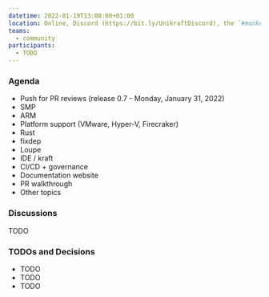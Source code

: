 ```yaml
---
datetime: 2022-01-19T13:00:00+01:00
location: Online, Discord (https://bit.ly/UnikraftDiscord), the `#monkey-business` voice channel
teams:
  - community
participants:
  - TODO
---
```


### Agenda

* Push for PR reviews (release 0.7 - Monday, January 31, 2022)
* SMP
* ARM
* Platform support (VMware, Hyper-V, Firecraker)
* Rust
* fixdep
* Loupe
* IDE / kraft
* CI/CD + governance
* Documentation website
* PR walkthrough
* Other topics

### Discussions

TODO

### TODOs and Decisions

* TODO
* TODO
* TODO
